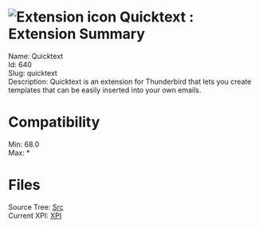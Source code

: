# ![Extension icon](https://addons.thunderbird.net/user-media/addon_icons/0/640-64.png?modified=1562617769) Quicktext : Extension Summary

Name: Quicktext  
Id: 640  
Slug: quicktext  
Description: Quicktext is an extension for Thunderbird that lets you create templates that can be easily inserted into your own emails.
  

# Compatibility
Min: 68.0  
Max: *  

# Files

Source Tree: [Src](x68/640-quicktext/src)  
Current XPI: [XPI](x68/640-quicktext/xpi)  




